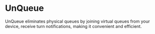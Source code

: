 # UnQueue
UnQueue eliminates physical queues by joining virtual queues from your device, receive turn notifications, making it convenient and efficient.
